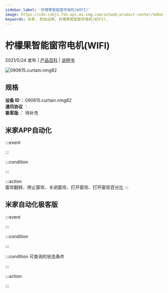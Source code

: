 ```yaml
---
sidebar_label: '柠檬果智能窗帘电机(WIFI)'
image: https://cdn.cnbj1.fds.api.mi-img.com/iotweb-product-center/5d8a84a9cbcc115a016d2a4e041a385e_168.png?GalaxyAccessKeyId=AKVGLQWBOVIRQ3XLEW&Expires=9223372036854775807&Signature=tLcPPdKJJUrv5GST835JPfNmB14=
keywords: 米家, 其他品牌, 柠檬果智能窗帘电机(WIFI), 
---
```

# 柠檬果智能窗帘电机(WIFI)

2021/5/24 发布 | [产品百科](https://home.mi.com/webapp/content/baike/product/index.html?model=090615.curtain.nmg82/) | [说明书](https://home.mi.com/views/introduction.html?model=090615.curtain.nmg82&region=cn)

![090615.curtain.nmg82](https://cdn.cnbj1.fds.api.mi-img.com/iotweb-product-center/5d8a84a9cbcc115a016d2a4e041a385e_168.png?GalaxyAccessKeyId=AKVGLQWBOVIRQ3XLEW&Expires=9223372036854775807&Signature=tLcPPdKJJUrv5GST835JPfNmB14=)

## 规格  
> 
**设备 ID** ：090615.curtain.nmg82  
**通讯协议** ：  
**极客版**  ： 待补充 


## 米家APP自动化  

:::event  

:::

:::condition  

:::

:::action   
窗帘翻转、停止窗帘、关闭窗帘、打开窗帘、打开窗帘百分比
:::

## 米家自动化极客版  

:::event  

:::

:::condition  

:::

:::condition 可查询的状态条件  

:::

:::action  

:::

        

